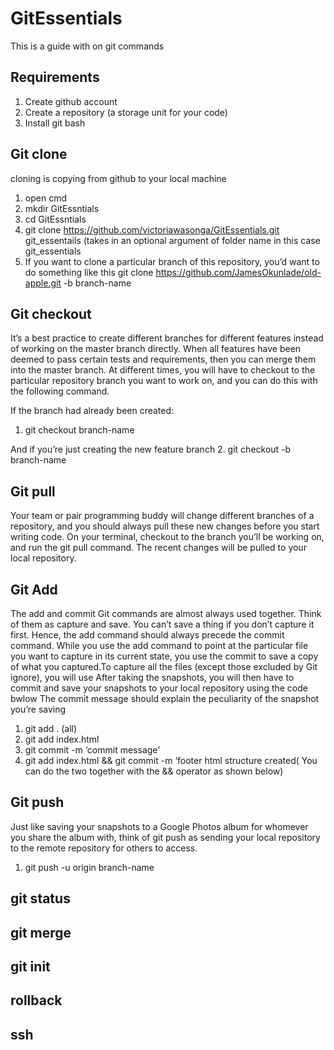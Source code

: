 # GitEssentials
This is a guide with on git commands 

## Requirements
1. Create github account
2. Create a repository (a storage unit for your code)
3. Install git bash

## Git clone 
cloning is copying from github to your local machine
1. open cmd 
2. mkdir GitEssntials
3. cd GitEssntials
4. git clone https://github.com/victoriawasonga/GitEssentials.git git_essentails (takes in an optional argument of folder name in this case git_essentials 
5. If you want to clone a particular branch of this repository, you’d want to do something like this
    git clone https://github.com/JamesOkunlade/old-apple.git -b branch-name
    
## Git checkout
It’s a best practice to create different branches for different features instead of working on the master branch directly. When all features have been deemed 
to pass certain tests and requirements, then you can merge them into the master branch. At different times, you will have to checkout to the particular repository 
branch you want to work on, and you can do this with the following command.

If the branch had already been created:
1. git checkout branch-name

And if you’re just creating the new feature branch
2. git checkout -b branch-name

## Git pull
Your team or pair programming buddy will change different branches of a repository, and you should always pull these new changes before you start writing code.
On your terminal, checkout to the branch you’ll be working on, and run the git pull command. The recent changes will be pulled to your local repository.

## Git Add 
The add and commit Git commands are almost always used together. Think of them as capture and save. You can’t save a thing if you don’t capture it first. Hence, the add command should always precede the commit command. While you use the add command to point at the particular file you want to capture in its current state, you use the commit to save a copy of what you captured.To capture all the files (except those excluded by Git ignore), you will use After taking the snapshots, you will then have to commit and save your snapshots to your local repository using the code bwlow The commit message should explain the peculiarity of the snapshot you’re saving

1.  git add . (all)
2.  git add index.html
3. git commit -m ‘commit message’
4. git add index.html && git commit -m ‘footer html structure created( You can do the two together with the && operator as shown below)

## Git push
Just like saving your snapshots to a Google Photos album for whomever you share the album with, think of git push as sending your local repository to the remote repository for others to access.

1. git push -u origin branch-name


## git status 
## git merge
## git init
## rollback 

## ssh


